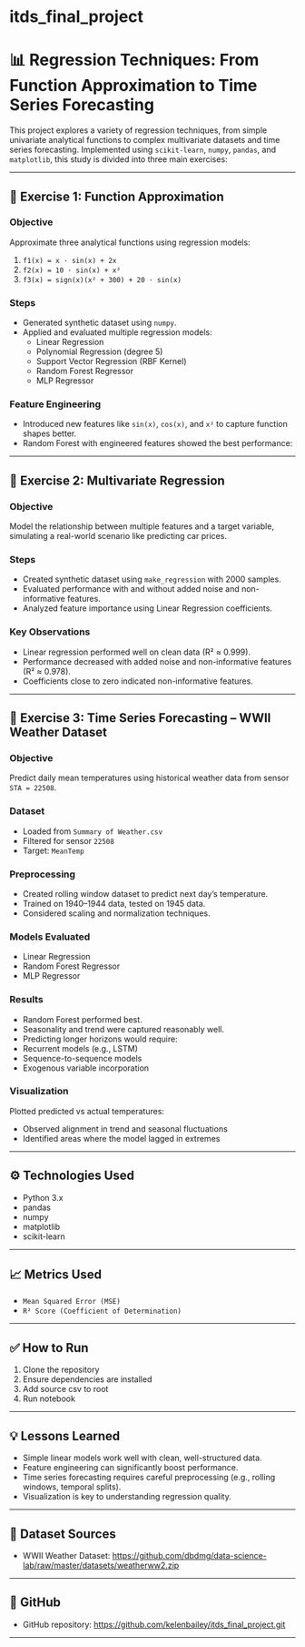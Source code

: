 # itds_final_project

# 📊 Regression Techniques: From Function Approximation to Time Series Forecasting

This project explores a variety of regression techniques, from simple univariate analytical functions to complex multivariate datasets and time series forecasting. Implemented using `scikit-learn`, `numpy`, `pandas`, and `matplotlib`, this study is divided into three main exercises:

---

## 📘 Exercise 1: Function Approximation

### Objective
Approximate three analytical functions using regression models:

1. `f1(x) = x · sin(x) + 2x`
2. `f2(x) = 10 · sin(x) + x²`
3. `f3(x) = sign(x)(x² + 300) + 20 · sin(x)`

### Steps
- Generated synthetic dataset using `numpy`.
- Applied and evaluated multiple regression models:
  - Linear Regression
  - Polynomial Regression (degree 5)
  - Support Vector Regression (RBF Kernel)
  - Random Forest Regressor
  - MLP Regressor

### Feature Engineering
- Introduced new features like `sin(x)`, `cos(x)`, and `x²` to capture function shapes better.
- Random Forest with engineered features showed the best performance:

---

## 📘 Exercise 2: Multivariate Regression

### Objective
Model the relationship between multiple features and a target variable, simulating a real-world scenario like predicting car prices.

### Steps
- Created synthetic dataset using `make_regression` with 2000 samples.
- Evaluated performance with and without added noise and non-informative features.
- Analyzed feature importance using Linear Regression coefficients.

### Key Observations
- Linear regression performed well on clean data (R² ≈ 0.999).
- Performance decreased with added noise and non-informative features (R² ≈ 0.978).
- Coefficients close to zero indicated non-informative features.

---

## 📘 Exercise 3: Time Series Forecasting – WWII Weather Dataset

### Objective
Predict daily mean temperatures using historical weather data from sensor `STA = 22508`.

### Dataset
- Loaded from `Summary of Weather.csv`
- Filtered for sensor `22508`
- Target: `MeanTemp`

### Preprocessing
- Created rolling window dataset to predict next day’s temperature.
- Trained on 1940–1944 data, tested on 1945 data.
- Considered scaling and normalization techniques.

### Models Evaluated
- Linear Regression
- Random Forest Regressor
- MLP Regressor

### Results
- Random Forest performed best.
- Seasonality and trend were captured reasonably well.
- Predicting longer horizons would require:
- Recurrent models (e.g., LSTM)
- Sequence-to-sequence models
- Exogenous variable incorporation

### Visualization
Plotted predicted vs actual temperatures:
- Observed alignment in trend and seasonal fluctuations
- Identified areas where the model lagged in extremes

---

## ⚙️ Technologies Used

- Python 3.x
- pandas
- numpy
- matplotlib
- scikit-learn

---

## 📈 Metrics Used

- `Mean Squared Error (MSE)`
- `R² Score (Coefficient of Determination)`

---

## ✅ How to Run

1. Clone the repository
2. Ensure dependencies are installed
3. Add source csv to root
4. Run notebook

---

## 💡 Lessons Learned

- Simple linear models work well with clean, well-structured data.
- Feature engineering can significantly boost performance.
- Time series forecasting requires careful preprocessing (e.g., rolling windows, temporal splits).
- Visualization is key to understanding regression quality.

---

## 📁 Dataset Sources

- WWII Weather Dataset: https://github.com/dbdmg/data-science-lab/raw/master/datasets/weatherww2.zip
---

## 📁 GitHub

- GitHub repository: https://github.com/kelenbailey/itds_final_project.git
---

